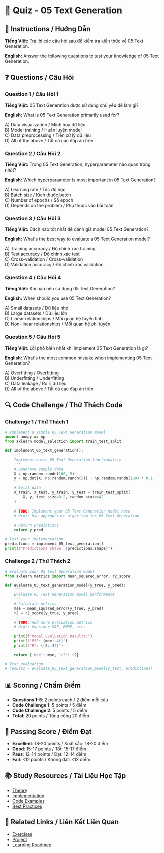 # 🧠 Quiz - 05 Text Generation

## 📝 Instructions / Hướng Dẫn

**Tiếng Việt:** Trả lời các câu hỏi sau để kiểm tra kiến thức về 05 Text Generation.

**English:** Answer the following questions to test your knowledge of 05 Text Generation.

## ❓ Questions / Câu Hỏi

### Question 1 / Câu Hỏi 1
**Tiếng Việt:** 05 Text Generation được sử dụng chủ yếu để làm gì?

**English:** What is 05 Text Generation primarily used for?

A) Data visualization / Minh họa dữ liệu  
B) Model training / Huấn luyện model  
C) Data preprocessing / Tiền xử lý dữ liệu  
D) All of the above / Tất cả các đáp án trên

### Question 2 / Câu Hỏi 2
**Tiếng Việt:** Trong 05 Text Generation, hyperparameter nào quan trọng nhất?

**English:** Which hyperparameter is most important in 05 Text Generation?

A) Learning rate / Tốc độ học  
B) Batch size / Kích thước batch  
C) Number of epochs / Số epoch  
D) Depends on the problem / Phụ thuộc vào bài toán

### Question 3 / Câu Hỏi 3
**Tiếng Việt:** Cách nào tốt nhất để đánh giá model 05 Text Generation?

**English:** What's the best way to evaluate a 05 Text Generation model?

A) Training accuracy / Độ chính xác training  
B) Test accuracy / Độ chính xác test  
C) Cross-validation / Cross-validation  
D) Validation accuracy / Độ chính xác validation

### Question 4 / Câu Hỏi 4
**Tiếng Việt:** Khi nào nên sử dụng 05 Text Generation?

**English:** When should you use 05 Text Generation?

A) Small datasets / Dữ liệu nhỏ  
B) Large datasets / Dữ liệu lớn  
C) Linear relationships / Mối quan hệ tuyến tính  
D) Non-linear relationships / Mối quan hệ phi tuyến

### Question 5 / Câu Hỏi 5
**Tiếng Việt:** Lỗi phổ biến nhất khi implement 05 Text Generation là gì?

**English:** What's the most common mistake when implementing 05 Text Generation?

A) Overfitting / Overfitting  
B) Underfitting / Underfitting  
C) Data leakage / Rò rỉ dữ liệu  
D) All of the above / Tất cả các đáp án trên

## 🔍 Code Challenge / Thử Thách Code

### Challenge 1 / Thử Thách 1
```python
# Implement a simple 05 Text Generation model
import numpy as np
from sklearn.model_selection import train_test_split

def implement_05_text_generation():
    '''
    Implement basic 05 Text Generation functionality
    '''
    # Generate sample data
    X = np.random.randn(100, 5)
    y = np.dot(X, np.random.randn(5)) + np.random.randn(100) * 0.1
    
    # Split data
    X_train, X_test, y_train, y_test = train_test_split(
        X, y, test_size=0.2, random_state=42
    )
    
    # TODO: Implement your 05 Text Generation model here
    # Hint: Use appropriate algorithm for 05 Text Generation
    
    # Return predictions
    return y_pred

# Test your implementation
predictions = implement_05_text_generation()
print(f"Predictions shape: {predictions.shape}")
```

### Challenge 2 / Thử Thách 2
```python
# Evaluate your 05 Text Generation model
from sklearn.metrics import mean_squared_error, r2_score

def evaluate_05_text_generation_model(y_true, y_pred):
    '''
    Evaluate 05 Text Generation model performance
    '''
    # Calculate metrics
    mse = mean_squared_error(y_true, y_pred)
    r2 = r2_score(y_true, y_pred)
    
    # TODO: Add more evaluation metrics
    # Hint: Consider MAE, RMSE, etc.
    
    print(f"Model Evaluation Results:")
    print(f"MSE: {mse:.4f}")
    print(f"R²: {r2:.4f}")
    
    return {'mse': mse, 'r2': r2}

# Test evaluation
# results = evaluate_05_text_generation_model(y_test, predictions)
```

## 📊 Scoring / Chấm Điểm

- **Questions 1-5**: 2 points each / 2 điểm mỗi câu
- **Code Challenge 1**: 5 points / 5 điểm
- **Code Challenge 2**: 5 points / 5 điểm
- **Total**: 20 points / Tổng cộng 20 điểm

## 🎯 Passing Score / Điểm Đạt

- **Excellent**: 18-20 points / Xuất sắc: 18-20 điểm
- **Good**: 15-17 points / Tốt: 15-17 điểm  
- **Pass**: 12-14 points / Đạt: 12-14 điểm
- **Fail**: <12 points / Không đạt: <12 điểm

## 📚 Study Resources / Tài Liệu Học Tập

- [Theory](./THEORY_05_text_generation.md)
- [Implementation](./IMPLEMENTATION_05_text_generation.md)
- [Code Examples](./CODE_EXAMPLES_05_text_generation.md)
- [Best Practices](./BEST_PRACTICES_05_text_generation.md)

## 🔗 Related Links / Liên Kết Liên Quan

- [Exercises](./EXERCISES_05_text_generation.md)
- [Project](./PROJECT_05_text_generation.md)
- [Learning Roadmap](./LEARNING_ROADMAP_05_text_generation.md)
